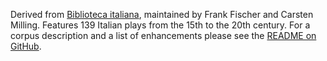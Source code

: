 Derived from [Biblioteca italiana](http://www.bibliotecaitaliana.it/), maintained by Frank Fischer and Carsten Milling. Features 139 Italian plays from the 15th to the 20th century. For a corpus description and a list of enhancements please see the [README on GitHub](https://github.com/dracor-org/itadracor).